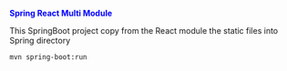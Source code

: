 
**<font color="blue">Spring React Multi Module</font>**

This SpringBoot project copy from the React module the static files into Spring directory

    mvn spring-boot:run
